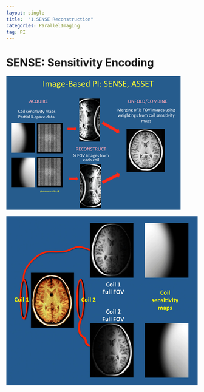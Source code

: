 ```yaml
---
layout: single
title:  "1.SENSE Reconstruction"
categories: ParallelImaging
tag: PI
---
```


# SENSE: Sensitivity Encoding

![SENSE01](../images/2023-03-28-SENSE/SENSE01.png)



![SENSE02](../images/2023-03-28-SENSE/SENSE02.jpg)
